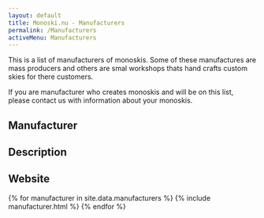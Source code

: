 ```yaml
---
layout: default
title: Monoski.nu - Manufacturers
permalink: /Manufacturers
activeMenu: Manufacturers
---
```


This is a list of manufacturers of monoskis. Some of these manufactures are mass producers and others are smal workshops thats hand crafts custom skies for there customers. 

If you are manufacturer who creates monoskis and will be on this list, please contact us with information about your monoskis. 

<div class="row">
    <div class="col-sm-3">
        <h2>Manufacturer</h2>
    </div>
    <div class="col-sm-5">
        <h2>Description</h2>
    </div>
    <div class="col-sm-4">
        <h2>Website</h2>
    </div>
</div>

<div class="list-group">
{% for manufacturer in site.data.manufacturers %}
    {% include manufacturer.html %}
{% endfor %}
</div>